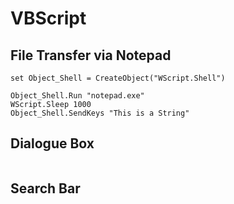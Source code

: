 # VBScript

## File Transfer via Notepad

```vb.net
set Object_Shell = CreateObject("WScript.Shell")

Object_Shell.Run "notepad.exe"
WScript.Sleep 1000
Object_Shell.SendKeys "This is a String"
```

## Dialogue Box

```

```

## Search Bar

```

```